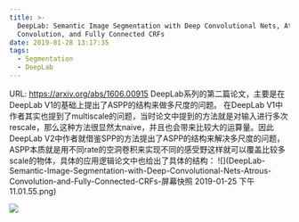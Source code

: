 ```yaml
---
title: >-
  DeepLab: Semantic Image Segmentation with Deep Convolutional Nets, Atrous
  Convolution, and Fully Connected CRFs
date: 2019-01-28 13:17:35
tags:
  - Segmentation
  - DeepLab
---
```

URL: https://arxiv.org/abs/1606.00915
DeepLab系列的第二篇论文，主要是在DeepLab V1的基础上提出了ASPP的结构来做多尺度的问题。
在DeepLab V1中作者其实也提到了multiscale的问题，当时论文中提到的方法就是对输入进行多次rescale，那么这种方法很显然太naive，并且也会带来比较大的运算量。因此DeepLab V2中作者就借鉴SPP的方法提出了ASPP的结构来解决多尺度的问题，ASPP本质就是用不同rate的空洞卷积来实现不同的感受野这样就可以覆盖比较多scale的物体，具体的应用逻辑论文中也给出了具体的结构：
![](DeepLab-Semantic-Image-Segmentation-with-Deep-Convolutional-Nets-Atrous-Convolution-and-Fully-Connected-CRFs-屏幕快照 2019-01-25 下午11.01.55.png)

![](DeepLab-Semantic-Image-Segmentation-with-Deep-Convolutional-Nets-Atrous-Convolution-and-Fully-Connected-CRFs-20181220234952.png)
